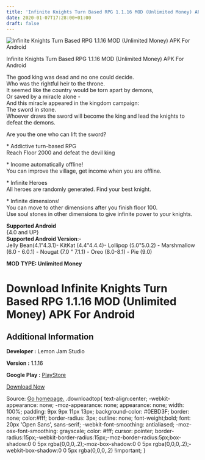 ```yaml
---
title: 'Infinite Knights Turn Based RPG 1.1.16 MOD (Unlimited Money) APK For Android'
date: 2020-01-07T17:28:00+01:00
draft: false
---
```


![Infinite Knights Turn Based RPG 1.1.16 MOD (Unlimited Money) APK For Android](https://i1.wp.com/apkhome.net/wp-content/uploads/2020/01/Infinite-Knights-Turn-Based-RPG-1.1.16-MOD-Unlimited-Money.png "Infinite Knights Turn Based RPG 1.1.16 MOD (Unlimited Money) APK For Android")

  

Infinite Knights Turn Based RPG 1.1.16 MOD (Unlimited Money) APK For Android

The good king was dead and no one could decide.  
Who was the rightful heir to the throne.  
It seemed like the country would be torn apart by demons,  
Or saved by a miracle alone -  
And this miracle appeared in the kingdom campaign:  
The sword in stone.  
Whoever draws the sword will become the king and lead the knights to defeat the demons.

Are you the one who can lift the sword?

\* Addictive turn-based RPG  
Reach Floor 2000 and defeat the devil king

\* Income automatically offline!  
You can improve the village, get income when you are offline.

\* Infinite Heroes  
All heroes are randomly generated. Find your best knight.

\* Infinite dimensions!  
You can move to other dimensions after you finish floor 100.  
Use soul stones in other dimensions to give infinite power to your knights.

**Supported Android**  
{4.0 and UP}  
**Supported Android Version**:-  
Jelly Bean(4.1"4.3.1)- KitKat (4.4"4.4.4)- Lollipop (5.0"5.0.2) - Marshmallow (6.0 - 6.0.1) - Nougat (7.0 " 7.1.1) - Oreo (8.0-8.1) - Pie (9.0)

**MOD TYPE: Unlimited Money**

Download Infinite Knights Turn Based RPG 1.1.16 MOD (Unlimited Money) APK For Android
=====================================================================================

Additional Information
----------------------

**Developer :** Lemon Jam Studio

**Version :** 1.1.16

**Google Play :** [PlayStore](https://play.google.com/store/apps/details?id=com.lemonjamstudio.infiniteknights)

  

[Download Now](https://store4app.co/post/infinite-knights-turn-based-rpg-1-1-16-mod-unlimited-money-apk-for-android_1578413976)

  
Source: [Go homepage.](https://store4app.co/post/infinite-knights-turn-based-rpg-1-1-16-mod-unlimited-money-apk-for-android_1578413976) .downloadtop{ text-align:center; -webkit-appearance: none; -moz-appearance: none; appearance: none; width: 100%; padding: 9px 9px 11px 13px; background-color: #0EBD3F; border: none; color:#fff; border-radius: 3px; outline: none; font-weight;bold; font: 20px 'Open Sans', sans-serif; -webkit-font-smoothing: antialiased; -moz-osx-font-smoothing: grayscale; color: #fff; cursor: pointer; border-radius:15px;-webkit-border-radius:15px;-moz-border-radius:5px;box-shadow:0 0 5px rgba(0,0,0,.2);-moz-box-shadow:0 0 5px rgba(0,0,0,.2);-webkit-box-shadow:0 0 5px rgba(0,0,0,.2) !important; }